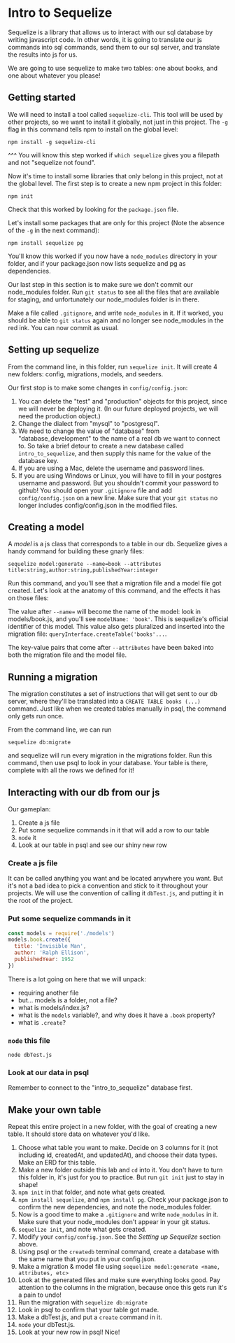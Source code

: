 # Intro to Sequelize
Sequelize is a library that allows us to interact with our sql database by writing javascript code. In other words, it is going to translate our js commands into sql commands, send them to our sql server, and translate the results into js for us.

We are going to use sequelize to make two tables: one about books, and one about whatever you please!

## Getting started
We will need to install a tool called `sequelize-cli`. This tool will be used by other projects, so we want to install it globally, not just in this project. The `-g` flag in this command tells npm to install on the global level:
```
npm install -g sequelize-cli
```
^^^ You will know this step worked if `which sequelize` gives you a filepath and not "sequelize not found".

Now it's time to install some libraries that only belong in this project, not at the global level. The first step is to create a new npm project in this folder:
```
npm init
```
Check that this worked by looking for the `package.json` file.

Let's install some packages that are only for this project (Note the absence of the `-g` in the next command):
```
npm install sequelize pg
```
You'll know this worked if you now have a `node_modules` directory in your folder, and if your package.json now lists sequelize and pg as dependencies.

Our last step in this section is to make sure we don't commit our node_modules folder. Run `git status` to see all the files that are available for staging, and unfortunately our node_modules folder is in there.

Make a file called `.gitignore`, and write `node_modules` in it. If it worked, you should be able to `git status` again and no longer see node_modules in the red ink. You can now commit as usual.

## Setting up sequelize
From the command line, in this folder, run `sequelize init`. It will create 4 new folders: config, migrations, models, and seeders.

Our first stop is to make some changes in `config/config.json`:
1. You can delete the "test" and "production" objects for this project, since we will never be deploying it. (In our future deployed projects, we will need the production object.)
1. Change the dialect from "mysql" to "postgresql".
1. We need to change the value of "database" from "database_development" to the name of a real db we want to connect to. So take a brief detour to create a new database called `intro_to_sequelize`, and then supply this name for the value of the database key.
1. If you are using a Mac, delete the username and password lines.
1. If you are using Windows or Linux, you will have to fill in your postgres username and password. But you shouldn't commit your password to github! You should open your `.gitignore` file and add `config/config.json` on a new line. Make sure that your `git status` no longer includes config/config.json in the modified files.

## Creating a model
A _model_ is a js class that corresponds to a table in our db. Sequelize gives a handy command for building these gnarly files:
```
sequelize model:generate --name=book --attributes title:string,author:string,publishedYear:integer
```
Run this command, and you'll see that a migration file and a model file got created. Let's look at the anatomy of this command, and the effects it has on those files:

The value after `--name=` will become the name of the model: look in models/book.js, and you'll see `modelName: 'book'`. This is sequelize's official identifier of this model. This value also gets pluralized and inserted into the migration file: `queryInterface.createTable('books'...`.

The key-value pairs that come after `--attributes` have been baked into both the migration file and the model file.

## Running a migration
The migration constitutes a set of instructions that will get sent to our db server, where they'll be translated into a `CREATE TABLE books (...)` command. Just like when we created tables manually in psql, the command only gets run once.

From the command line, we can run
```
sequelize db:migrate
```
and sequelize will run every migration in the migrations folder. Run this command, then use psql to look in your database. Your table is there, complete with all the rows we defined for it!

## Interacting with our db from our js
Our gameplan:
1. Create a js file
1. Put some sequelize commands in it that will add a row to our table
1. `node` it
1. Look at our table in psql and see our shiny new row

### Create a js file
It can be called anything you want and be located anywhere you want. But it's not a bad idea to pick a convention and stick to it throughout your projects. We will use the convention of calling it `dbTest.js`, and putting it in the root of the project.

### Put some sequelize commands in it
```js
const models = require('./models')
models.book.create({
  title: 'Invisible Man',
  author: 'Ralph Ellison',
  publishedYear: 1952
})
```
There is a lot going on here that we will unpack:
- requiring another file
- but... models is a folder, not a file?
- what is models/index.js?
- what is the `models` variable?, and why does it have a `.book` property?
- what is `.create`?

### `node` this file
`node dbTest.js`

### Look at our data in psql
Remember to connect to the "intro_to_sequelize" database first.

## Make your own table
Repeat this entire project in a new folder, with the goal of creating a new table. It should store data on whatever you'd like.
1. Choose what table you want to make. Decide on 3 columns for it (not including id, createdAt, and updatedAt), and choose their data types. Make an ERD for this table. 
1. Make a new folder outside this lab and `cd` into it. You don't have to turn this folder in, it's just for you to practice. But run `git init` just to stay in shape!
1. `npm init` in that folder, and note what gets created.
1. `npm install sequelize`, and `npm install pg`. Check your package.json to confirm the new dependencies, and note the node_modules folder.
1. Now is a good time to make a `.gitignore` and write `node_modules` in it. Make sure that your node_modules don't appear in your git status.
1. `sequelize init`, and note what gets created.
1. Modify your `config/config.json`. See the *Setting up Sequelize* section above.
1. Using psql or the `createdb` terminal command, create a database with the same name that you put in your config.json.
1. Make a migration & model file using `sequelize model:generate <name, attributes, etc>`
1. Look at the generated files and make sure everything looks good. Pay attention to the columns in the migration, because once this gets run it's a pain to undo!
1. Run the migration with `sequelize db:migrate`
1. Look in psql to confirm that your table got made.
1. Make a dbTest.js, and put a `create` command in it.
1. `node` your dbTest.js. 
1. Look at your new row in psql! Nice!
